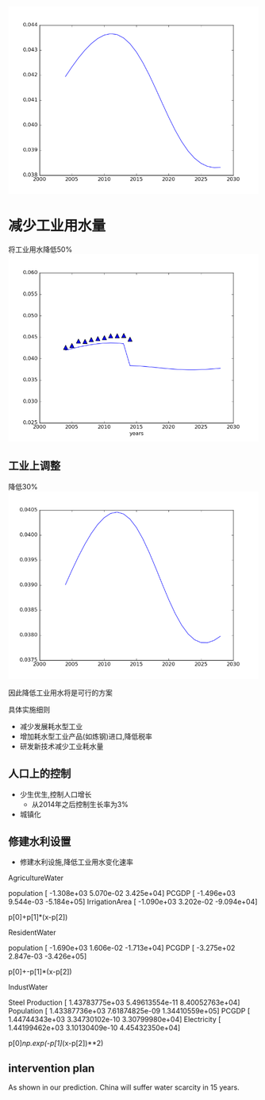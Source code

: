 ![](imag/init.png)


# 减少工业用水量


将工业用水降低50%
![](imag/half.png)


## 工业上调整

降低30%
![](imag/thirty.png)

因此降低工业用水将是可行的方案

具体实施细则

- 减少发展耗水型工业
- 增加耗水型工业产品(如炼钢)进口,降低税率
- 研发新技术减少工业耗水量

## 人口上的控制

- 少生优生,控制人口增长
    + 从2014年之后控制生长率为3%
- 城镇化

## 修建水利设置
- 修建水利设施,降低工业用水变化速率

AgricultureWater

population [ -1.308e+03   5.070e-02   3.425e+04]
PCGDP [ -1.496e+03   9.544e-03  -5.184e+05]
IrrigationArea [ -1.090e+03   3.202e-02  -9.094e+04]

p[0]+p[1]*(x-p[2])

ResidentWater

population [ -1.690e+03   1.606e-02  -1.713e+04]
PCGDP [ -3.275e+02   2.847e-03  -3.426e+05]

p[0]+-p[1]*(x-p[2])

IndustWater

Steel Production [  1.43783775e+03   5.49613554e-11   8.40052763e+04]
Population [  1.43387736e+03   7.61874825e-09   1.34410559e+05]
PCGDP [  1.44744343e+03   3.34730102e-10   3.30799980e+04]
Electricity [  1.44199462e+03   3.10130409e-10   4.45432350e+04]

p[0]*np.exp(-p[1]*(x-p[2])**2)



## intervention plan
As shown in our prediction. China will suffer water scarcity in 15 years.



